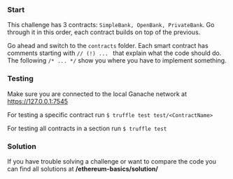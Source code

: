### Start

This challenge has 3 contracts: `SimpleBank, OpenBank, PrivateBank`.
Go through it in this order, each contract builds on top of the previous. 

Go ahead and switch to the `contracts` folder. Each smart contract has comments
starting with `// (!) ... ` that explain what the code should do. The following
`/* ... */` show you where you have to implement something.  

### Testing
Make sure you are connected to the local Ganache network at
https://127.0.0.1:7545

For testing a specific contract run `$ truffle test test/<ContractName>`

For testing all contracts in a section run `$ truffle test`

### Solution
If you have trouble solving a challenge or want to compare the code
you can find all solutions at **/ethereum-basics/solution/**
